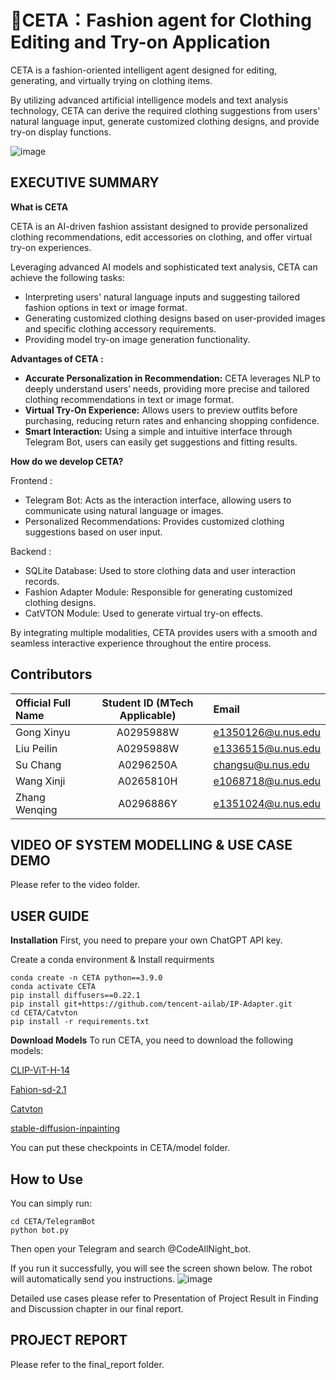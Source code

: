 # 🤖CETA：Fashion agent for Clothing Editing and Try-on Application

CETA is a fashion-oriented intelligent agent designed for editing, generating, and virtually trying on clothing items.

By utilizing advanced artificial intelligence models and text analysis technology, CETA can derive the required clothing suggestions from users' natural language input, generate customized clothing designs, and provide try-on display functions.

![image](https://github.com/user-attachments/assets/89bedefa-deda-454c-a5e3-b53d1663fec5)

## EXECUTIVE SUMMARY
**What is CETA**

CETA is an AI-driven fashion assistant designed to provide personalized clothing recommendations, edit accessories on clothing, and offer virtual try-on experiences.

Leveraging advanced AI models and sophisticated text analysis, CETA can achieve the following tasks:

* Interpreting users' natural language inputs and suggesting tailored fashion options in text or image format.
* Generating customized clothing designs based on user-provided images and specific clothing accessory requirements.
* Providing model try-on image generation functionality.

**Advantages of CETA :**

* **Accurate Personalization in Recommendation:** CETA leverages NLP to deeply understand users’ needs, providing more precise and tailored clothing recommendations in text or image format.
* **Virtual Try-On Experience:** Allows users to preview outfits before purchasing, reducing return rates and enhancing shopping confidence.
* **Smart Interaction:** Using a simple and intuitive interface through Telegram Bot, users can easily get suggestions and fitting results.

**How do we develop CETA?**

Frontend :

  * Telegram Bot: Acts as the interaction interface, allowing users to communicate using natural language or images.
  * Personalized Recommendations: Provides customized clothing suggestions based on user input.
  
Backend :
  * SQLite Database: Used to store clothing data and user interaction records.
  * Fashion Adapter Module: Responsible for generating customized clothing designs.
  * CatVTON Module: Used to generate virtual try-on effects.

By integrating multiple modalities, CETA provides users with a smooth and seamless interactive experience throughout the entire process.

## Contributors
| Official Full Name  | Student ID (MTech Applicable) | Email |
| :------------ |:---------------:| :-----|
| Gong Xinyu | A0295988W | e1350126@u.nus.edu |
| Liu Peilin | A0295988W | e1336515@u.nus.edu |
| Su Chang | A0296250A | changsu@u.nus.edu |
| Wang Xinji | A0265810H | e1068718@u.nus.edu |
| Zhang Wenqing | A0296886Y | e1351024@u.nus.edu |

## VIDEO OF SYSTEM MODELLING & USE CASE DEMO
Please refer to the video folder.

## USER GUIDE
**Installation**
First, you need to prepare your own ChatGPT API key.

Create a conda environment & Install requirments
```shell
conda create -n CETA python==3.9.0
conda activate CETA
pip install diffusers==0.22.1
pip install git+https://github.com/tencent-ailab/IP-Adapter.git
cd CETA/Catvton
pip install -r requirements.txt
```

**Download Models**
To run CETA, you need to download the following models:

[CLIP-ViT-H-14](https://huggingface.co/laion/CLIP-ViT-H-14-laion2B-s32B-b79K)

[Fahion-sd-2.1](https://huggingface.co/Zhangwq76/fashion-adapter/tree/main/fashion-sd-2.1)

[Catvton](https://huggingface.co/zhengchong/CatVTON)

[stable-diffusion-inpainting](https://huggingface.co/booksforcharlie/stable-diffusion-inpainting)

You can put these checkpoints in CETA/model folder.

## How to Use
You can simply run:
```shell
cd CETA/TelegramBot
python bot.py
```
Then open your Telegram and search @CodeAllNight_bot.

If you run it successfully, you will see the screen shown below. The robot will automatically send you instructions.
![image](https://github.com/user-attachments/assets/2cbe4672-c82e-4194-837b-836533269af8)

Detailed use cases please refer to Presentation of Project Result in Finding and Discussion chapter in our final report.

## PROJECT REPORT
Please refer to the final_report folder.
